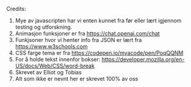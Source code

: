 Credits:

1. Mye av javascripten har vi enten kunnet fra før eller lært igjennom testing og utforskning. 
2. Animasjon funksjoner er fra https://chat.openai.com/chat
3. Funkjsoner hvor vi henter info fra JSON er lært fra https://www.w3schools.com
4. CSS farge tema er fra https://codepen.io/myacode/pen/PoqQQNM
5. For å holde tekst innenfor bokser: https://developer.mozilla.org/en-US/docs/Web/CSS/word-break
6. Skrevet av Elliot og Tobias
7. Alt som ikke er nevnt her er skrevet 100% av oss